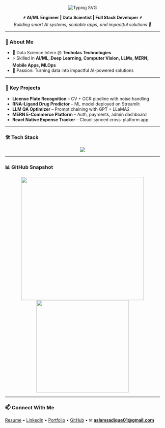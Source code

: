 <p align="center">
  <img src="https://readme-typing-svg.demolab.com?font=Fira+Code&size=28&duration=3000&pause=800&color=00F7FF&center=true&vCenter=true&width=750&lines=Muhammed+Aslam+👋;AI%2FML+Engineer+%7C+Data+Scientist;Full+Stack+%26+App+Developer;Computer+Vision+%26+LLM+Enthusiast" alt="Typing SVG" />
</p>

<p align="center">
  <b>⚡ AI/ML Engineer | Data Scientist | Full Stack Developer ⚡</b><br>
  <i>Building smart AI systems, scalable apps, and impactful solutions 🚀</i>
</p>


---

### 🧠 About Me
- 🔭 Data Science Intern @ **Techolas Technologies**  
- ⚡ Skilled in **AI/ML, Deep Learning, Computer Vision, LLMs, MERN, Mobile Apps, MLOps**  
- 🎯 Passion: Turning data into impactful AI-powered solutions  

---

### 🚀 Key Projects
- **License Plate Recognition** – CV + OCR pipeline with noise handling  
- **RNA–Ligand Drug Predictor** – ML model deployed on Streamlit  
- **LLM QA Optimizer** – Prompt chaining with GPT + LLaMA2  
- **MERN E-Commerce Platform** – Auth, payments, admin dashboard  
- **React Native Expense Tracker** – Cloud-synced cross-platform app  

---

### 🛠️ Tech Stack
<p align="center">
  <img src="https://skillicons.dev/icons?i=python,pytorch,tensorflow,opencv,js,react,nodejs,express,mongodb,sql,ts,nextjs,tailwind,aws,docker,git,github,firebase,figma" />
</p>

---

### 📊 GitHub Snapshot
<p align="center">
  <img src="https://github-readme-stats.vercel.app/api?username=am-aslam&show_icons=true&theme=github_dark" width="400"/>
  <img src="https://github-readme-stats.vercel.app/api/top-langs/?username=am-aslam&layout=compact&theme=github_dark" width="300"/>
</p>

---

### 📫 Connect With Me
[Resume](./Aslam_AIML_engineer.pdf) • [LinkedIn](https://www.linkedin.com/in/aslam-sadique) • [Portfolio](https://my-web-tau-silk.vercel.app/) • [GitHub](https://github.com/am-aslam) • ✉ **aslamsadique01@gmail.com**
